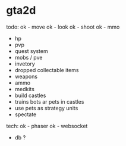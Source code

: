# gta2d

todo:
ok - move
ok - look
ok - shoot
ok - mmo
- hp
- pvp
- quest system
- mobs / pve
- invetory
- dropped collectable items
- weapons
- ammo
- medkits
- build castles
- trains bots ar pets in castles
- use pets as strategy units
- spectate

tech:
ok - phaser
ok - websocket
- db ?

